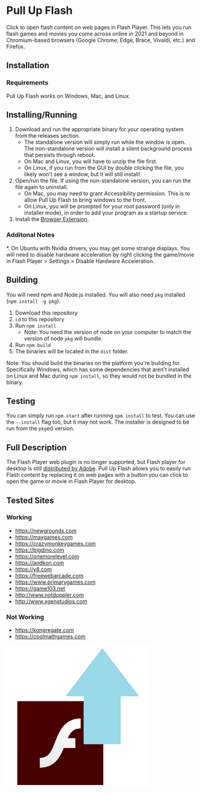 # Pull Up Flash

Click to open flash content on web pages in Flash Player. This lets you run flash games and movies you come across online in 2021 and beyond in Chromium-based browsers (Google Chrome, Edge, Brace, Vivaldi, etc.) and Firefox.

## Installation

### Requirements

Pull Up Flash works on Windows, Mac, and Linux.

## Installing/Running

1. Download and run the appropriate binary for your operating system from the releases section.
    * The standalone version will simply run while the window is open. The non-standalone version will install a silent background process that persists through reboot.
    * On Mac and Linux, you will have to unzip the file first.
    * On Linux, if you run from the GUI by double clicking the file, you likely won't see a window, but it will still install!
2. Open/run the file. If using the non-standalone version, you can run the file again to uninstall.
    * On Mac, you may need to grant Accessibility permission. This is to allow Pull Up Flash to bring windows to the front.
    * On Linux, you will be prompted for your root password (only in installer mode), in order to add your program as a startup service.
3. Install the [Browser Extension](https://github.com/jamesgrams/pull-up-flash-extension).

### Additonal Notes

*. On Ubuntu with Nvidia drivers, you may get some strange displays. You will need to disable hardware acceleration by right clicking the game/movie in Flash Player > Settings > Disable Hardware Acceleration.

## Building

You will need npm and Node.js installed. You will also need `pkg` installed (`npm install -g pkg`).

1. Download this repository
2. `cd` to this repository
3. Run `npm install`
    * Note: You need the version of node on your computer to match the version of node `pkg` will bundle.
4. Run `npm build`
5. The binaries will be located in the `dist` folder.

Note: You should build the binaries on the platform you're building for. Specifically Windows, which has some dependencies that aren't installed on Linux and Mac during `npm install`, so they would not be bundled in the binary.

## Testing

You can simply run `npm start` after running `npm install` to test. You can use the `--install` flag too, but it may not work. The installer is designed to be run from the `pkg`ed version.

## Full Description

The Flash Player web plugin is no longer supported, but Flash player for desktop is still [distributed by Adobe](https://www.adobe.com/support/flashplayer/debug_downloads.html). Pull Up Flash allows you to easily run Flash content by replacing it on web pages with a button you can click to open the game or movie in Flash Player for desktop.

## Tested Sites

### Working
* https://newgrounds.com
* https://maxgames.com
* https://crazymonkeygames.com
* https://bigdino.com
* https://onemorelevel.com
* https://andkon.com
* https://y8.com
* https://freewebarcade.com
* https://www.primarygames.com
* https://game103.net
* http://www.notdoppler.com
* http://www.xgenstudios.com

### Not Working
* https://kongregate.com
* https://coolmathgames.com

![Pull Up Flash Logo](./assets/logo.png)